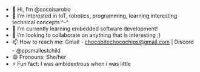 - 👋 Hi, I’m @cocoisarobo 
- 👀 I’m interested in IoT, robotics, programming, learning interesting technical concepts ^-^
- 🌱 I’m currently learning embedded software development! 
- 💞️ I’m looking to collaborate on anything that is interesting ;)
- 📫 How to reach me: Gmail - chocobitechocochips@gmail.com | Discord - @ppsmallestchild
- 😄 Pronouns: She/her
- ⚡ Fun fact: I was ambidextrous when i was little 

<!---
cocoisarobo/cocoisarobo is a ✨ special ✨ repository because its `README.md` (this file) appears on your GitHub profile.
You can click the Preview link to take a look at your changes.
--->
